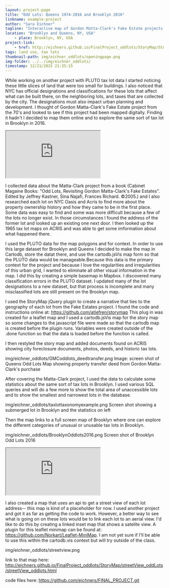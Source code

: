 ```yaml
---
layout: project-page
title: "Odd Lots: Queens 1974-2016 and Brooklyn 2016"
linkname: example-project
author: "Sara Eichner"
tagline: "Interactive map of Gordon Matta-Clark's Fake Estate projects from 1974 and a look at odd tax lots in Brooklyn, 2016"
location: "Brooklyn and Queens, NY, USA"
    - place: Brooklyn, NY, USA
project-link: 
	- href: http://eichners.github.io/FinalProject_oddlots/StoryMap/StoryMap_oddlots.html
tags: land use, tax lots
thumbnail-path: img/eichner_oddlots/openingpage.png
img-folder: ../../img/eichner_oddlots/
timestamp: 12/21/2015 21:35:15
---
```


While working on another project with PLUTO tax lot data I started noticing these little slices of land that were too small for buildings. I also noticed that NYC has official designations and classifications for these lots that affect what can be built there, on the neighboring lots, and taxes that are collected by the city. The designations must also impact urban planning and development. I thought of Gordon Matta-Clark's Fake Estate project from the 70's and looked to see if this project had been mapped digitally. Finding it hadn't I decided to map them online and to explore the same sort of tax lot in Brooklyn in 2016. 

<iframe src="http://eichners.github.io/FinalProject_oddlots/StoryMap/StoryMap_oddlots.html">
</iframe>

I collected data about the Matta-Clark project from a book (Cabinet Magaine Books: "Odd Lots, Revisiting Gordon Matta-Clark's Fake Estates". Edited by Jeffrey Kastner, Sina Najafi, Frances Richard. ©2005.) and I also researched each lot on NYC Oasis and Acris to find more about the property ownership history and how they came to be in the first place. Some data was easy to find and some was more difficult because a few of the lots no longer exist. In those circumstances I found the address of the former lot and looked up an existing one next door. I then looked up the 1965 tax lot maps on ACRIS and was able to get some imformation about what happened there. 

I used the PLUTO data for the map polygons and for context. In order to use this large dataset for Brooklyn and Queens I decided to make the map in Cartodb, store the datat there, and use the cartodb.jsVis map form so that the PLUTO data would be manageable.Because this data is the primary context for the project and because I love the regularities and irregularities of this urban grid, I wanted to eliminate all other visual information in the map. I did this by creating a simple basemap in Mapbox. I discovered many classification errors in the PLUTO dataset. I updated many of the lot designations to a new dataset, but that process is incomplete and many misclassified lots are still present on the Brooklyn map.

I used the StoryMap jQuery plugin to create a narrative that ties to the geography of each lot from the Fake Estates project. I found the code and instructions online at: https://github.com/atlefren/storymap
This plug in was created for a leaflet map and I used a cartodb.jsVis map for the story map so some changes to the javascript file were made so that the cartodb map is created before the plugin runs. Variables were created outside of the .done function so that the data is loaded before the function is called.

I then restyled the story map and added documents found on ACRIS showing city foreclosure documents, photos, deeds, and historic tax lots. 

img/eichner_oddlots/GMCoddlots_deedtransfer.png
Image: screen shot of Queens Odd Lots Map showing property transfer deed from Gordon Matta-Clark's purchase

After covering the Matta-Clark project, I used the data to calculate some statistics about the same sort of tax lots in Brooklyn. I used various SQL queries and will do a few more to show the total area of unaccessible lots and to show the smallest and narrowest lots in the database. 

img/eichner_oddlots/taxlottaxonomyexample.png
Screen shot showing a submerged lot in Brooklyn and the statistics on left

Then the map links to a full screen map of Brooklyn where one can explore the different categories of unusual or unusable tax lots in Brooklyn.

img/eichner_oddlots/BrooklynOddlots2016.png
Screen shot of Brooklyn Odd Lots 2016

<iframe src="http://eichners.github.io/FinalProject_oddlots/StoryMap/StoryMap_oddlots.html">
</iframe>

I also created a map that uses an api to get a street view of each lot address-- this map is kind of a placeholder for now. I used another project and got it as far as getting the code to work. However, a better way to see what is going on on these lots would be to link each lot to an aerial view. I'd like to do this by creating a linked inset map that shows a satelite view. A plugin for this leaflet minimap can be found at: https://github.com/Norkart/Leaflet-MiniMap. I am not yet sure if I'll be able to use this within the cartodb.vis context but will try outside of the class. 

img/eichner_oddlots/streetview.png

link to that map here: http://eichners.github.io/FinalProject_oddlots/StoryMap/streetView_oddLots/streetView_oddlots.html

code files here: https://github.com/eichners/FINAL_PROJECT.git








